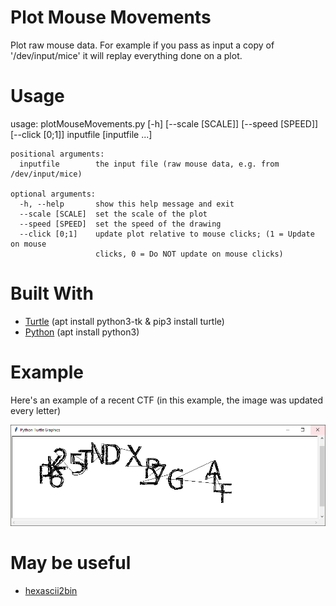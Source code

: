 # Plot Mouse Movements

Plot raw mouse data.
For example if you pass as input a copy of '/dev/input/mice' it will replay everything done on a plot.


# Usage

usage: plotMouseMovements.py [-h] [--scale [SCALE]] [--speed [SPEED]]
                             [--click [0;1]]
                             inputfile [inputfile ...]
```
positional arguments:
  inputfile        the input file (raw mouse data, e.g. from /dev/input/mice)

optional arguments:
  -h, --help       show this help message and exit
  --scale [SCALE]  set the scale of the plot
  --speed [SPEED]  set the speed of the drawing
  --click [0;1]    update plot relative to mouse clicks; (1 = Update on mouse
                   clicks, 0 = Do NOT update on mouse clicks)
```
# Built With
* [Turtle](https://docs.python.org/3.3/library/turtle.html) (apt install python3-tk & pip3 install turtle)
* [Python](https://www.python.org/) (apt install python3)
                   
# Example

Here's an example of a recent CTF (in this example, the image was updated every letter)

![alt text](https://github.com/regi18/plotMouseMovements/blob/master/example.jpg)

# May be useful
* [hexascii2bin](https://github.com/regi18/hexascii2bin)
